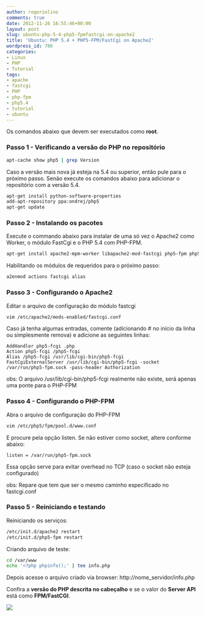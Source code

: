 ```yaml
---
author: rogeriolino
comments: true
date: 2012-11-26 16:55:46+00:00
layout: post
slug: ubuntu-php-5-4-php5-fpmfastcgi-on-apache2
title: 'Ubuntu: PHP 5.4 + PHP5-FPM/FastCgi on Apache2'
wordpress_id: 706
categories:
- Linux
- PHP
- Tutorial
tags:
- apache
- fastcgi
- PHP
- php-fpm
- php5.4
- tutorial
- ubuntu
---
```


Os comandos abaixo que devem ser executados como **root**.


### Passo 1 - Verificando a versão do PHP no repositório


```bash
apt-cache show php5 | grep Version
```   


Caso a versão mais nova já esteja na 5.4 ou superior, então pule para o próximo passo. Senão execute os comandos abaixo para adicionar o repositório com a versão 5.4.


```bash    
apt-get install python-software-properties
add-apt-repository ppa:ondrej/php5
apt-get update
```


### Passo 2 - Instalando os pacotes


Execute o commando abaixo para instalar de uma só vez o Apache2 como Worker, o módulo FastCgi e o PHP 5.4 com PHP-FPM.

    
```bash
apt-get install apache2-mpm-worker libapache2-mod-fastcgi php5-fpm php5
```


Habilitando os módulos de requeridos para o próximo passo:


```bash
a2enmod actions fastcgi alias
```   


### Passo 3 - Configurando o Apache2


Editar o arquivo de configuração do módulo fastcgi


```bash
vim /etc/apache2/mods-enabled/fastcgi.conf
```


Caso já tenha algumas entradas, comente (adicionando # no início da linha ou simplesmente remova) e adicione as seguintes linhas:


```
AddHandler php5-fcgi .php
Action php5-fcgi /php5-fcgi
Alias /php5-fcgi /usr/lib/cgi-bin/php5-fcgi
FastCgiExternalServer /usr/lib/cgi-bin/php5-fcgi -socket /var/run/php5-fpm.sock -pass-header Authorization
```

obs: O arquivo /usr/lib/cgi-bin/php5-fcgi realmente não existe, será apenas uma ponte para o PHP-FPM


### Passo 4 - Configurando o PHP-FPM


Abra o arquivo de configuração do PHP-FPM


```bash    
vim /etc/php5/fpm/pool.d/www.conf
```   

E procure pela opção listen. Se não estiver como socket, altere conforme abaixo:


```  
listen = /var/run/php5-fpm.sock
```   


Essa opção serve para evitar overhead no TCP (caso o socket não esteja configurado)

obs: Repare que tem que ser o mesmo caminho especificado no fastcgi.conf



### Passo 5 - Reiniciando e testando


Reiniciando os serviços:


    
```bash    
/etc/init.d/apache2 restart
/etc/init.d/php5-fpm restart
```


Criando arquivo de teste:


    
```bash
cd /var/www
echo '<?php phpinfo();' | tee info.php
```



Depois acesse o arquivo criado via browser: http://nome_servidor/info.php

Confira a **versão do PHP descrita no cabeçalho** e se o valor do **Server API** está como **FPM/FastCGI**.

![](http://rogeriolino.com/uploads/2012/11/phpinfo.png)
